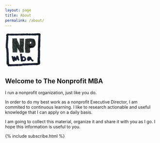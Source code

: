 ```yaml
---
layout: page
title: About
permalink: /about/
---
```


<img src="/assets/logo.png" class="profile">

## Welcome to The Nonprofit MBA
I run a nonprofit organization, just like you do.

In order to do my best work as a nonprofit Executive Director, I am commited to continuous learning. I like to research actionable and useful knowledge that I can apply on a daily basis.

I am going to collect this material, organize it and share it with you as I go. I hope this information is useful to you. 

<section class="subscribe">
	{% include subscribe.html %}	
</section>

